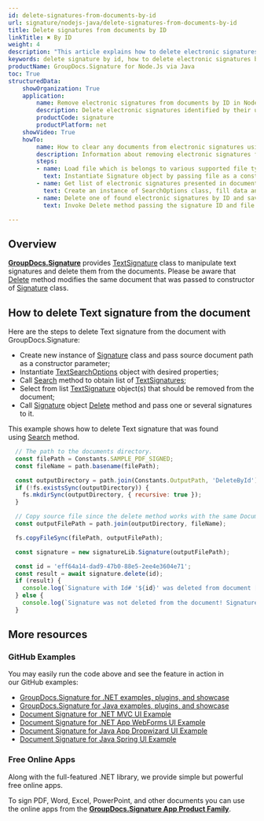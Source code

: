 ```yaml
---
id: delete-signatures-from-documents-by-id
url: signature/nodejs-java/delete-signatures-from-documents-by-id
title: Delete signatures from documents by ID
linkTitle: ✖ By ID
weight: 4
description: "This article explains how to delete electronic signatures by ID with GroupDocs.Signature API."
keywords: delete signature by id, how to delete electronic signatures by ID
productName: GroupDocs.Signature for Node.Js via Java 
toc: True
structuredData:
    showOrganization: True
    application:    
        name: Remove electronic signatures from documents by ID in Node.Js    
        description: Delete electronic signatures identified by their unique ID from documents in convenient way with Node.Js language and GroupDocs.Signature for Node.Js via Java APIs
        productCode: signature
        productPlatform: net 
    showVideo: True
    howTo:
        name: How to clear any documents from electronic signatures using their ID in Node.Js 
        description: Information about removing electronic signatures from documents by their unique ID in Node.Js
        steps:
        - name: Load file which is belongs to various supported file types
          text: Instantiate Signature object by passing file as a constructor parameter. You may provide either file path or file stream. 
        - name: Get list of electronic signatures presented in document 
          text: Create an instance of SearchOptions class, fill data and call Search method of signature to find signatures by ID.
        - name: Delete one of found electronic signatures by ID and save result 
          text: Invoke Delete method passing the signature ID and file path for the signed file. File stream can be used as well.

---
```

## Overview
[**GroupDocs.Signature**](https://products.groupdocs.com/signature/nodejs-java) provides [TextSignature](https://reference.groupdocs.com/signature/nodejs-java/com.groupdocs.signature.domain/textsignature) class to manipulate text signatures and delete them from the documents.
Please be aware that [Delete](https://reference.groupdocs.com/signature/nodejs-java/com.groupdocs.signature/signature/delete) method modifies the same document that was passed to constructor of [Signature](https://reference.groupdocs.com/signature/nodejs-java/com.groupdocs.signature/signature) class.
## How to delete Text signature from the document
Here are the steps to delete Text signature from the document with GroupDocs.Signature:

* Create new instance of [Signature](https://reference.groupdocs.com/signature/nodejs-java/com.groupdocs.signature/signature) class and pass source document path as a constructor parameter;
* Instantiate [TextSearchOptions](https://reference.groupdocs.com/signature/nodejs-java/com.groupdocs.signature.options/textsearchoptions) object with desired properties;
* Call [Search](https://reference.groupdocs.com/signature/nodejs-java/com.groupdocs.signature/signature/search) method to obtain list of [TextSignatures](https://reference.groupdocs.com/signature/nodejs-java/com.groupdocs.signature.domain/textsignature);
* Select from list [TextSignature](https://reference.groupdocs.com/signature/nodejs-java/com.groupdocs.signature.domain/textsignature) object(s) that should be removed from the document;
* Call [Signature](https://reference.groupdocs.com/signature/nodejs-java/com.groupdocs.signature/signature) object [Delete](https://reference.groupdocs.com/signature/nodejs-java/com.groupdocs.signature/signature/delete) method and pass one or several signatures to it.

This example shows how to delete Text signature that was found using [Search](https://reference.groupdocs.com/signature/nodejs-java/com.groupdocs.signature/signature/search) method.

```javascript
  // The path to the documents directory.  
  const filePath = Constants.SAMPLE_PDF_SIGNED; 
  const fileName = path.basename(filePath);

  const outputDirectory = path.join(Constants.OutputPath, 'DeleteById');
  if (!fs.existsSync(outputDirectory)) {
    fs.mkdirSync(outputDirectory, { recursive: true });
  }

  // Copy source file since the delete method works with the same Document
  const outputFilePath = path.join(outputDirectory, fileName);

  fs.copyFileSync(filePath, outputFilePath);

  const signature = new signatureLib.Signature(outputFilePath);

  const id = 'eff64a14-dad9-47b0-88e5-2ee4e3604e71';
  const result = await signature.delete(id);
  if (result) {
    console.log(`Signature with Id# '${id}' was deleted from document ['${fileName}'].`);
  } else {
    console.log(`Signature was not deleted from the document! Signature with id# '${id}' was not found!`);
  }
```


## More resources

### GitHub Examples

You may easily run the code above and see the feature in action in our GitHub examples:

* [GroupDocs.Signature for .NET examples, plugins, and showcase](https://github.com/groupdocs-signature/GroupDocs.Signature-for-.NET)
* [GroupDocs.Signature for Java examples, plugins, and showcase](https://github.com/groupdocs-signature/GroupDocs.Signature-for-Java)
* [Document Signature for .NET MVC UI Example](https://github.com/groupdocs-signature/GroupDocs.Signature-for-.NET-MVC)
* [Document Signature for .NET App WebForms UI Example](https://github.com/groupdocs-signature/GroupDocs.Signature-for-.NET-WebForms)
* [Document Signature for Java App Dropwizard UI Example](https://github.com/groupdocs-signature/GroupDocs.Signature-for-Java-Dropwizard)
* [Document Signature for Java Spring UI Example](https://github.com/groupdocs-signature/GroupDocs.Signature-for-Java-Spring)

### Free Online Apps

Along with the full-featured .NET library, we provide simple but powerful free online apps.

To sign PDF, Word, Excel, PowerPoint, and other documents you can use the online apps from the **[GroupDocs.Signature App Product Family](https://products.groupdocs.app/signature/family)**.